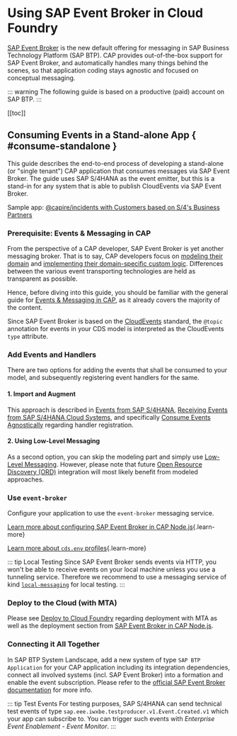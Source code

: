 <script setup>
  import { h } from 'vue'
  const X =  () => h('span', { class: 'ga',      title: 'Available' },      ['✓']   )
  const Na = () => h('i',    { class: 'na',      title: 'not applicable' }, ['n/a'] )
  const D =  () => h('i',    { class: 'prog',    title: 'in progress'  },   ['in prog.'] )
  const O =  () => h('i',    { class: 'plan',    title: 'planned'  },       ['planned'] )
</script>
<style scoped>
  .ga   { color: var(--vp-c-green-2); font-weight:900;}
  .na   { color: #aaa; font-size:90%; }
  .prog { color: var(--vp-c-green-3); font-size:90%; font-weight:500; }
  .plan { color: #089; font-size:90% }
</style>



# Using SAP Event Broker in Cloud Foundry

[SAP Event Broker](https://help.sap.com/docs/event-broker) is the new default offering for messaging in SAP Business Technology Platform (SAP BTP).
CAP provides out-of-the-box support for SAP Event Broker, and automatically handles many things behind the scenes, so that application coding stays agnostic and focused on conceptual messaging.

::: warning
The following guide is based on a productive (paid) account on SAP BTP.
:::

[[toc]]

<span id="eventbrokerfeaturematrix" />



## Consuming Events in a Stand-alone App { #consume-standalone }

This guide describes the end-to-end process of developing a stand-alone (or "single tenant") CAP application that consumes messages via SAP Event Broker.
The guide uses SAP S/4HANA as the event emitter, but this is a stand-in for any system that is able to publish CloudEvents via SAP Event Broker.

Sample app: [@capire/incidents with Customers based on S/4's Business Partners](https://github.com/cap-js/incidents-app/tree/event-broker)


### Prerequisite: Events & Messaging in CAP

From the perspective of a CAP developer, SAP Event Broker is yet another messaging broker.
That is to say, CAP developers focus on [modeling their domain](../domain-modeling) and [implementing their domain-specific custom logic](../providing-services#custom-logic).
Differences between the various event transporting technologies are held as transparent as possible.

Hence, before diving into this guide, you should be familiar with the general guide for [Events & Messaging in CAP](../messaging/), as it already covers the majority of the content.

Since SAP Event Broker is based on the [CloudEvents](https://cloudevents.io/) standard, the `@topic` annotation for events in your CDS model is interpreted as the CloudEvents `type` attribute.


### Add Events and Handlers

There are two options for adding the events that shall be consumed to your model, and subsequently registering event handlers for the same.

#### 1. Import and Augment

This approach is described in [Events from SAP S/4HANA](../messaging/#events-from-sap-s-4hana), [Receiving Events from SAP S/4HANA Cloud Systems](../messaging/s4), and specifically [Consume Events Agnostically](../messaging/s4#consume-events-agnostically) regarding handler registration.

#### 2. Using Low-Level Messaging

As a second option, you can skip the modeling part and simply use [Low-Level Messaging](../messaging/s4#using-low-level-messaging).
However, please note that future [Open Resource Discovery (ORD)](https://sap.github.io/open-resource-discovery/) integration will most likely benefit from modeled approaches.


### Use `event-broker`

Configure your application to use the `event-broker` messaging service.

[Learn more about configuring SAP Event Broker in CAP Node.js](../../node.js/messaging#event-broker){.learn-more}

[Learn more about `cds.env` profiles](../../node.js/cds-env#profiles){.learn-more}

::: tip Local Testing
Since SAP Event Broker sends events via HTTP, you won't be able to receive events on your local machine unless you use a tunneling service. Therefore we recommend to use a messaging service of kind [`local-messaging`](../../node.js/messaging#local-messaging) for local testing.
:::


### Deploy to the Cloud (with MTA)

Please see [Deploy to Cloud Foundry](../deployment/to-cf) regarding deployment with MTA as well as the deployment section from [SAP Event Broker in CAP Node.js](../../node.js/messaging#event-broker).


### Connecting it All Together

In SAP BTP System Landscape, add a new system of type `SAP BTP Application` for your CAP application including its integration dependencies, connect all involved systems (incl. SAP Event Broker) into a formation and enable the event subscription.
Please refer to the [official SAP Event Broker documentation](https://help.sap.com/docs/event-broker) for more info.

<!-- TODO: enable once available -->
<!-- , as described in [CAP Application as a Subscriber](https://help.sap.com/docs/event-broker/event-broker-draft-service/integration-example-using-cap-application?state=DRAFT). -->

::: tip Test Events
For testing purposes, SAP S/4HANA can send technical test events of type `sap.eee.iwxbe.testproducer.v1.Event.Created.v1` which your app can subscribe to. You can trigger such events with _Enterprise Event Enablement - Event Monitor_.
:::


<!--The following mta.yaml snippet ensures the sequential creation of the SAP Event Broker and IAS service instances, as well as binds the application to both service instances with the respectively necessary configuration.-->

<!--```yaml-->
<!--ID: cap.incidents-->
<!---->
<!--modules:-->
<!--  - name: incidents-srv-->
<!--    provides:-->
<!--      - name: incidents-srv-api-->
<!--        properties:-->
<!--          url: ${default-url} #> needed in webhookUrl and home-url below-->
<!--    requires:-->
<!--      - name: incidents-event-broker-->
<!--        parameters:-->
<!--          config:-->
<!--            authentication-type: X509_IAS-->
<!--      - name: incidents-ias-->
<!--        parameters:-->
<!--          config:-->
<!--            credential-type: X509_GENERATED-->
<!--            app-identifier: cap.incidents #> any value, e.g., reuse MTA ID-->
<!---->
<!--resources:-->
<!--  - name: incidents-event-broker-->
<!--    type: org.cloudfoundry.managed-service-->
<!--    parameters:-->
<!--      service: event-broker-->
<!--      service-plan: event-connectivity-->
<!--      config:-->
<!--        # unique identifier for this event broker instance-->
<!--        # should start with own namespace (i.e., "foo.bar") and may not be longer than 15 characters-->
<!--        systemNamespace: cap.incidents-->
<!--        webhookUrl: ~{incidents-srv-api/url}/-/cds/event-broker/webhook-->
<!--    requires:-->
<!--      - name: incidents-srv-api-->
<!--  - name: incidents-ias-->
<!--    type: org.cloudfoundry.managed-service-->
<!--    requires:-->
<!--      - name: incidents-srv-api-->
<!--    processed-after:-->
<!--      # for consumed-services (cf. below), incidents-event-broker must already exist-->
<!--      # -> ensure incidents-ias is created after incidents-event-broker-->
<!--      - incidents-event-broker-->
<!--    parameters:-->
<!--      service: identity-->
<!--      service-plan: application-->
<!--      config:-->
<!--        consumed-services:-->
<!--          - service-instance-name: incidents-event-broker-->
<!--        display-name: cap.incidents #> any value, e.g., reuse MTA ID-->
<!--        home-url: ~{incidents-srv-api/url}-->
<!--```-->
<!---->
<!--Please note that the mta.yaml snippet above is based on the sample app [@capire/incidents](https://github.com/cap-js/incidents-app/tree/event-broker), i.e., ID, module, and resource names are taken from this context and need to be adjusted.-->
<!---->
<!--The full `mta.yaml` of the sample application can be found [here](https://github.com/cap-js/incidents-app/blob/event-broker/mta.yaml).-->


<!--
- Should not be part of the guide, but rather a link to their documentation
- Test events are not treated differently, if you want to test your app, trigger an event for which you already declared integration dependencies


### End-to-End Test

You can conduct an end-to-end test of your finalized setup by executing the following steps.

#### 1. Add Integration Dependency

In BTP Cockpit &rarr; System Landscape, navigate to the system that represents your CAP application.
Add an _Integration Dependency_ using the _Simplified Business Eventing Template_ for _Event Type_ `sap.eee.iwxbe.testproducer.v1.Event.Created.v1` and _Publishing System Namespace_ `sap.s4` as shown in the following screenshot.

![Integration Dependency for Test Event](assets/event-broker-test-integration-dependency.png)

#### 2. Activate Event Subscription

In SAP Event Broker Application, activate the subscription for the added integration dependency (cf. [Enabling SAP Event Subscriptions](https://help.sap.com/docs/event-broker/event-broker-service-guide/enable-subscriptions)).

#### 3. Trigger Test Event

In S/4HANA Cloud, navigate to application _Enterprise Event Enablement - Event Monitor_ and navigate into the channel you created during setup.
On the top right, press button _Produce Test Event_.
This will add an entry in the list of _Outbound Events_ with topic `na/na/na/ce/sap/eee/iwxbe/testproducer/v1/Event/Created/v1` and, eventually, status _Acknowledged_.

#### 4. Check Application Logs

In the application logs of your CAP application, check for a log entry noting the successful event reception as shown in the following screenshot.

![Log Entry for Test Event](assets/event-broker-test-log-entry.png)

-->


<!-- TODO

### Hybrid Testing

Possible? If yes, how?

-->



<span id="eventbrokersaasconsuming" />

<span id="eventbrokersaaspublishing" />
